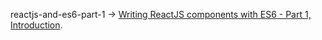 reactjs-and-es6-part-1 -> [Writing ReactJS components with ES6 - Part 1, Introduction](http://egorsmirnov.me/2015/05/22/writing-reactjs-components-with-es6-part1.html).